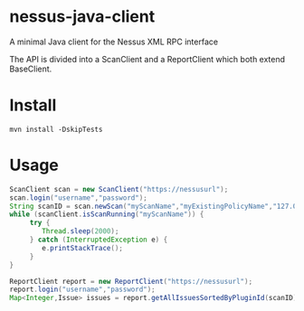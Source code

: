 nessus-java-client
==================

A minimal Java client for the Nessus XML RPC interface

The API is divided into a ScanClient and a ReportClient which both extend BaseClient.

Install
=======
```mvn install -DskipTests```
  
Usage
=====

```java
ScanClient scan = new ScanClient("https://nessusurl");
scan.login("username","password");
String scanID = scan.newScan("myScanName","myExistingPolicyName","127.0.0.1,someotherhost");
while (scanClient.isScanRunning("myScanName")) {
     try {
        Thread.sleep(2000);
     } catch (InterruptedException e) {
        e.printStackTrace();
     }
}

ReportClient report = new ReportClient("https://nessusurl");
report.login("username","password");
Map<Integer,Issue> issues = report.getAllIssuesSortedByPluginId(scanID);
```

